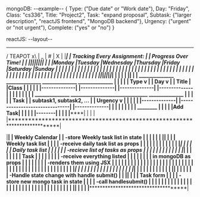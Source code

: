 mongoDB:
--example--
{
  Type: ("Due date" or "Work date"),
  Day: "Friday",
  Class: "cs336",
  Title: "Project2",
  Task: "expand proposal",
  Subtask: {"larger description", "reactJS frontend", "MongoDB backend"},
  Urgency: ("urgent" or "not urgent"),
  Complete: ("yes" or "no")
}

reactJS:
--layout--
  __________                                                 ____ ____ ____
 / TEAPOT  x\                                               | _  | #  | X  |
|**************************************************************************|
| Tracking Every Assignment:                                               |
| Progress Over Time!                                                      |
| |*********|*********|**********|*********|*********|*********|*********| |
| |Monday   |Tuesday  |Wednesday |Thursday |Friday   |Saturday |Sunday   | |
| |         |         |          |         |         |         |         | |
| |         |         |          |         |         |         |         | |
| |         |         |          |         |         |         |         | |
| |         |         |          |         |         |         |         | |
| |         |         |          |         |         |         |         | |
| |         |         |          |         |         |         |         | |
| |         |         |          |         |         |         |         | |
| |*********|*********|**********|*********|*********|*********|*********| |
|                                                                          |
| |**********************************************************************| |
|   ______________   ______________   ______________   ______________    | |
| | | Type       v | | Day        v | | Title        | |Class         |  | |
| | |--------------| |--------------| |--------------| |--------------|  | |
| |                                                                      | |
| |  ______________   _______________________________   ______________   | |
| | | Task         | | subtask1, subtask2, ...       | | Urgency    v |  | |
| | |--------------| |-------------------------------| |--------------|  | |
| |                                                                      | |
| |   ________                                                           | |
| |  |Add Task|                                                          | |
| |  |--------|                                                          | |
| |**********************************************************************| |
|                                                                          |
|**************************************************************************|


|************************************************************************|
|  Weekly Calendar                                                       |
|  -store Weekly task list in state                                      |
|                                                                        |
|                                                                        |
|        |******************************************************|        |
|        |  Weekly task list                                    |        |
|        |  -receive daily task list as props                   |        |
|        |                                                      |        |
|        |                                                      |        |
|        |       |***************************************|      |        |
|        |       |  Daily task list                      |      |        |
|        |       |  -recieve list of tasks as props      |      |        |
|        |       |                                       |      |        |
|        |       |    |*****************************|    |      |        |
|        |       |    | Task                        |    |      |        |
|        |       |    | -receive everything listed  |    |      |        |
|        |       |    |    in mongoDB as props      |    |      |        |
|        |       |    | -renders them using JSX     |    |      |        |
|        |       |    |                             |    |      |        |
|        |       |    |                             |    |      |        |
|        |       |    |                             |    |      |        |
|        |       |    |                             |    |      |        |
|        |       |    |                             |    |      |        |
|        |       |    |*****************************|    |      |        |
|        |       |                                       |      |        |
|        |       |                                       |      |        |
|        |       |***************************************|      |        |
|        |                                                      |        |
|        |                                                      |        |
|        |******************************************************|        |
|                                                                        |
|                                                                        |
|  -Handle state change with handle submit()                             |
|        |******************************************************|        |
|        | Task form                                            |        |
|        | -store new mongo task in state                       |        |
|        | -call handlesubmit()                                 |        |
|        |                                                      |        |
|        |                                                      |        |
|        |                                                      |        |
|        |                                                      |        |
|        |                                                      |        |
|        |                                                      |        |
|        |                                                      |        |
|        |                                                      |        |
|        |******************************************************|        |
|                                                                        |
|************************************************************************|

